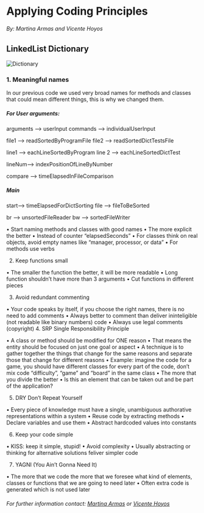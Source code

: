 # Applying Coding Principles
###### _By: Martina Armas and Vicente Hoyos_
## LinkedList Dictionary
![Dictionary](https://www.dailydot.com/wp-content/uploads/d89/cd/ddc38d1af1e11ba9835fedd40edf574d.jpg)

### 1. Meaningful names
In our previous code we used very broad names for methods and classes that could mean different things, this is why we changed them.

##### For User arguments:
arguments --> userInput
commands --> individualUserInput

file1 --> readSortedByProgramFile
file2 --> readSortedDictTestsFile

line1 --> eachLineSortedByProgram
line 2 --> eachLineSortedDictTest

lineNum--> indexPositionOfLineByNumber

compare --> timeElapsedInFileComparison

##### Main
start--> timeElapsedForDictSorting
file --> fileToBeSorted

br --> unsortedFileReader
bw --> sortedFileWriter






•	Start naming methods and classes with good names
•	The more explicit the better
•	Instead of counter “elapsedSeconds”
•	For classes think on real objects, avoid empty names like “manager, processor, or data”
•	For methods use verbs


2.	Keep functions small


•	The smaller the function the better, it will be more readable
•	Long function shouldn’t have more than 3 arguments
•	Cut functions in different pieces


3.	Avoid redundant commenting


•	Your code speaks by itself, if you choose the right names, there is no need to add comments
•	Always better to comment than deliver ininteligible (not readable like binary numbers) code
•	Always use legal comments (copyright)
4.	SRP Single Responsibility Principle


•	A class or method should be modified for ONE reason
•	That means the entity should be focused on just one goal or aspect
•	A technique is to gather together the things that change for the same reasons and separate those that change for different reasons
•	Example: imagine the code for a game, you should have different classes for every part of the code, don’t mix code “difficulty”, “game” and “board” in the same class
•	The more that you divide the better
•	Is this an element that can be taken out and be part of the application?


5.	DRY Don’t Repeat Yourself


•	Every piece of knowledge must have a single, unambiguous authorative representations within a system
•	Reuse code by extracting methods
•	Declare variables and use them
•	Abstract hardcoded values into constants


6.	Keep your code simple


•	KISS: keep it simple, stupid!
•	Avoid complexity
•	Usually abstracting or thinking for alternative solutions feliver simpler code


7.	YAGNI (You Ain’t Gonna Need It)


•	The more that we code the more that we foresee what kind of elements, classes or functions that we are going to need later
•	Often extra code is generated which is not used later

###### _For further information contact: [Martina Armas](https://www.linkedin.com/in/martina-armas-793b60157/) or [Vicente Hoyos](https://www.linkedin.com/in/vicente-hoyos-787594124/)_


